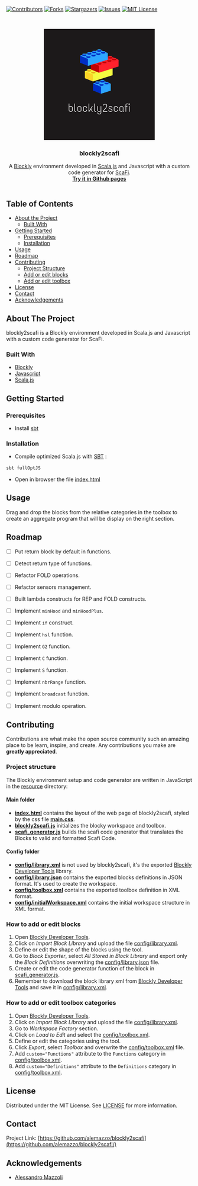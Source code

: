 [![Contributors][contributors-shield]][contributors-url]
[![Forks][forks-shield]][forks-url]
[![Stargazers][stars-shield]][stars-url]
[![Issues][issues-shield]][issues-url]
[![MIT License][license-shield]][license-url]


<!-- PROJECT LOGO -->
<br />
<p align="center">
  <a href="https://github.com/alemazzo/blockly2scafi">
    <img src="https://github.com/alemazzo/blockly2scafi/blob/master/blockly2scafi.png" alt="Logo" width="300" height="300">
  </a>

  <h3 align="center">blockly2scafi</h3>

  <p align="center">
    A <a href="https://developers.google.com/blockly/">Blockly</a> environment developed in <a href="http://www.scala-js.org/">Scala.js</a> and Javascript with a custom code generator for <a href="https://scafi.github.io/">ScaFi</a>.
    <br />
    <a href="https://alemazzo.github.io/blockly2scafi/"><strong>Try it in Github pages</strong></a>
    <br />
    <br />
  </p>
</p>

<!-- TABLE OF CONTENTS -->
## Table of Contents

* [About the Project](#about-the-project)
  * [Built With](#built-with)
* [Getting Started](#getting-started)
  * [Prerequisites](#prerequisites)
  * [Installation](#installation)
* [Usage](#usage)
* [Roadmap](#roadmap)
* [Contributing](#contributing)
  * [Project Structure](#project-structure)
  * [Add or edit blocks](#how-to-add-or-edit-blocks)
  * [Add or edit toolbox](#how-to-add-or-edit-toolbox-categories)
* [License](#license)
* [Contact](#contact)
* [Acknowledgements](#acknowledgements)

<!-- ABOUT THE PROJECT -->
## About The Project

blockly2scafi is a Blockly environment developed in Scala.js and Javascript with a custom code generator for ScaFi.

### Built With

* [Blockly](https://developers.google.com/blockly)
* [Javascript](https://www.javascript.com/)
* [Scala.js](https://www.scala-js.org/)

<!-- GETTING STARTED -->
## Getting Started

### Prerequisites

- Install [sbt](https://www.scala-sbt.org/)

### Installation

- Compile optimized Scala.js with [SBT](https://www.scala-sbt.org/) :

```sh
sbt fullOptJS
```

- Open in browser the file [index.html](src/main/resources/index.html)


<!-- USAGE EXAMPLES -->
## Usage

Drag and drop the blocks from the relative categories in the toolbox to create an aggregate program that will be display on the right section.

<!-- ROADMAP -->
## Roadmap

- [ ] Put return block by default in functions.
- [ ] Detect return type of functions.
- [ ] Refactor FOLD operations.
- [ ] Refactor sensors management.
- [ ] Built lambda constructs for REP and FOLD constructs.
- [ ] Implement `minHood` and `minHoodPlus`.
- [ ] Implement `if` construct.
- [ ] Implement `hsl` function.
- [ ] Implement `G2` function.
- [ ] Implement `C` function.
- [ ] Implement `S` function.
- [ ] Implement `nbrRange` function.
- [ ] Implement `broadcast` function.
- [ ] Implement modulo operation.


## Contributing

Contributions are what make the open source community such an amazing place to be learn, inspire, and create. Any contributions you make are **greatly appreciated**.

### Project structure
The Blockly environment setup and code generator are written in JavaScript in the [resource](src/main/resources) directory:

#### Main folder
- **[index.html](src/main/resources/index.html)** contains the layout of the web page of blockly2scafi, styled by the css file **[main.css](src/main/resources/main.css)**.
- **[blockly2scafi.js](src/main/resources/blockly2scafi.js)** initializes the blocky workspace and toolbox.
- **[scafi_generator.js](src/main/resources/scafi_generator.js)** builds the scafi code generator that translates the Blocks to valid and formatted Scafi Code.

#### Config folder
- **[config/library.xml](src/main/resources/config/library.xml)** is not used by blockly2scafi, it's the exported [Blockly Developer Tools](https://blockly-demo.appspot.com/static/demos/blockfactory/index.html#) library.
- **[config/library.json](src/main/resources/config/library.json)** contains the exported blocks definitions in JSON format. It's used to create the workspace.
- **[config/toolbox.xml](src/main/resources/config/toolbox.xml)** contains the exported toolbox definition in XML format.
- **[config/initialWorkspace.xml](src/main/resources/config/initialWorkspace.xml)** contains the initial workspace structure in XML format.

### How to add or edit blocks
1. Open [Blockly Developer Tools](https://blockly-demo.appspot.com/static/demos/blockfactory/index.html#).
2. Click on *Import Block Library* and upload the file [config/library.xml](src/main/resources/config/library.xml).
3. Define or edit the shape of the blocks using the tool.
4. Go to *Block Exporter*, select *All Stored in Block Library* and export only the *Block Definitions* overwriting the [config/library.json](src/main/resources/config/library.json) file. 
5. Create or edit the code generator function of the block in [scafi_generator.js](src/main/resources/scafi_generator.js).
6. Remember to download the block library xml from [Blockly Developer Tools](https://blockly-demo.appspot.com/static/demos/blockfactory/index.html#) and save it in [config/library.xml](src/main/resources/config/library.xml).

### How to add or edit toolbox categories
1. Open [Blockly Developer Tools](https://blockly-demo.appspot.com/static/demos/blockfactory/index.html#).
2. Click on *Import Block Library* and upload the file [config/library.xml](src/main/resources/config/library.xml).
3. Go to *Workspace Factory* section.
4. Click on *Load to Edit* and select the [config/toolbox.xml](src/main/resources/config/toolbox.xml).
5. Define or edit the categories using the tool.
6. Click *Export*, select *Toolbox* and overwrite the [config/toolbox.xml](src/main/resources/config/toolbox.xml) file.
7. Add `custom="Functions"` attribute to the `Functions` category in [config/toolbox.xml](src/main/resources/config/toolbox.xml).
8. Add `custom="Definitions"` attribute to the `Definitions` category in [config/toolbox.xml](src/main/resources/config/toolbox.xml).


<!-- LICENSE -->
## License

Distributed under the MIT License. See [LICENSE](https://github.com/alemazzo/blockly2scafi/blob/main/LICENSE) for more information.

<!-- CONTACT -->
## Contact

Project Link: [https://github.com/alemazzo/blockly2scafi](https://github.com/alemazzo/blockly2scafi/)

<!-- ACKNOWLEDGEMENTS -->
## Acknowledgements

* [Alessandro Mazzoli](https://www.linkedin.com/in/alessandro-mazzoli-009868140/)


<!-- MARKDOWN LINKS & IMAGES -->
<!-- https://www.markdownguide.org/basic-syntax/#reference-style-links -->
[contributors-shield]: https://img.shields.io/github/contributors/alemazzo/blockly2scafi.svg?style=flat-square
[contributors-url]: https://github.com/alemazzo/blockly2scafi/graphs/contributors
[forks-shield]: https://img.shields.io/github/forks/alemazzo/blockly2scafi.svg?style=flat-square
[forks-url]: https://github.com/alemazzo/blockly2scafi/network/members
[stars-shield]: https://img.shields.io/github/stars/alemazzo/blockly2scafi.svg?style=flat-square
[stars-url]: https://github.com/alemazzo/blockly2scafi/stargazers
[issues-shield]: https://img.shields.io/github/issues/alemazzo/blockly2scafi.svg?style=flat-square
[issues-url]: https://github.com/alemazzo/blockly2scafi/issues
[license-shield]: https://img.shields.io/github/license/alemazzo/blockly2scafi.svg?style=flat-square
[license-url]: https://github.com/alemazzo/blockly2scafi/blob/master/LICENSE.txt